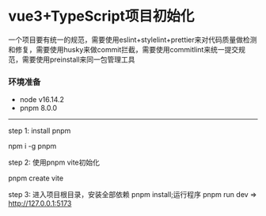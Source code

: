 # vue3+TypeScript项目初始化

一个项目要有统一的规范，需要使用eslint+stylelint+prettier来对代码质量做检测和修复，需要使用husky来做commit拦截，需要使用commitlint来统一提交规范，需要使用preinstall来同一包管理工具

### 环境准备

- node v16.14.2
- pnpm 8.0.0
---
step 1: install pnpm

npm i -g pnpm

step 2: 使用pnpm vite初始化

pnpm create vite

step 3: 进入项目根目录，安装全部依赖  pnpm install;运行程序  pnpm run dev => http://127.0.0.1:5173 












